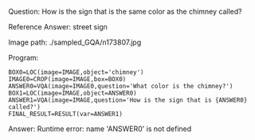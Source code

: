 Question: How is the sign that is the same color as the chimney called?

Reference Answer: street sign

Image path: ./sampled_GQA/n173807.jpg

Program:

```
BOX0=LOC(image=IMAGE,object='chimney')
IMAGE0=CROP(image=IMAGE,box=BOX0)
ANSWER0=VQA(image=IMAGE0,question='What color is the chimney?')
BOX1=LOC(image=IMAGE,object=ANSWER0)
ANSWER1=VQA(image=IMAGE,question='How is the sign that is {ANSWER0} called?')
FINAL_RESULT=RESULT(var=ANSWER1)
```
Answer: Runtime error: name 'ANSWER0' is not defined

